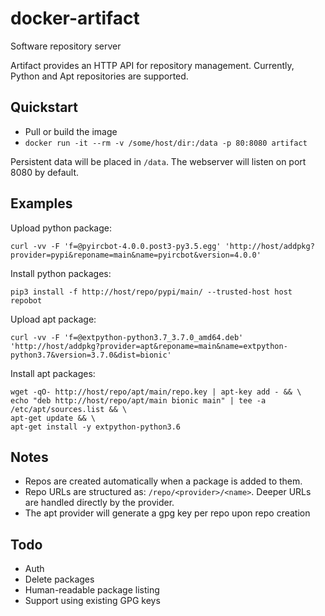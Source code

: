 docker-artifact
===============

Software repository server

Artifact provides an HTTP API for repository management. Currently, Python and Apt repositories are supported.


Quickstart
----------

* Pull or build the image
* `docker run -it --rm -v /some/host/dir:/data -p 80:8080 artifact`

Persistent data will be placed in `/data`. The webserver will listen on port 8080 by default.


Examples
--------

Upload python package:

`curl -vv -F 'f=@pyircbot-4.0.0.post3-py3.5.egg' 'http://host/addpkg?provider=pypi&reponame=main&name=pyircbot&version=4.0.0'`


Install python packages:

`pip3 install -f http://host/repo/pypi/main/ --trusted-host host repobot`


Upload apt package:

`curl -vv -F 'f=@extpython-python3.7_3.7.0_amd64.deb' 'http://host/addpkg?provider=apt&reponame=main&name=extpython-python3.7&version=3.7.0&dist=bionic'`


Install apt packages:

```
wget -qO- http://host/repo/apt/main/repo.key | apt-key add - && \
echo "deb http://host/repo/apt/main bionic main" | tee -a /etc/apt/sources.list && \
apt-get update && \
apt-get install -y extpython-python3.6
```


Notes
-----

* Repos are created automatically when a package is added to them.
* Repo URLs are structured as: `/repo/<provider>/<name>`. Deeper URLs are handled directly by the provider.
* The apt provider will generate a gpg key per repo upon repo creation


Todo
----

* Auth
* Delete packages
* Human-readable package listing
* Support using existing GPG keys
